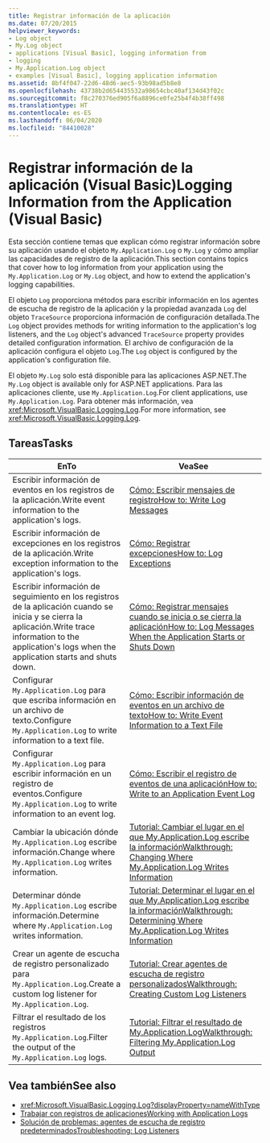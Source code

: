 ```yaml
---
title: Registrar información de la aplicación
ms.date: 07/20/2015
helpviewer_keywords:
- Log object
- My.Log object
- applications [Visual Basic], logging information from
- logging
- My.Application.Log object
- examples [Visual Basic], logging application information
ms.assetid: 8bf4f047-22d6-48d6-aec5-93b98ad5b8e8
ms.openlocfilehash: 43738b2d654435532a98654cbc40af134d43f02c
ms.sourcegitcommit: f8c270376ed905f6a8896ce0fe25b4f4b38ff498
ms.translationtype: HT
ms.contentlocale: es-ES
ms.lasthandoff: 06/04/2020
ms.locfileid: "84410028"
---
```

# <a name="logging-information-from-the-application-visual-basic"></a><span data-ttu-id="ce939-102">Registrar información de la aplicación (Visual Basic)</span><span class="sxs-lookup"><span data-stu-id="ce939-102">Logging Information from the Application (Visual Basic)</span></span>

<span data-ttu-id="ce939-103">Esta sección contiene temas que explican cómo registrar información sobre su aplicación usando el objeto `My.Application.Log` o `My.Log` y cómo ampliar las capacidades de registro de la aplicación.</span><span class="sxs-lookup"><span data-stu-id="ce939-103">This section contains topics that cover how to log information from your application using the `My.Application.Log` or `My.Log` object, and how to extend the application's logging capabilities.</span></span>  
  
 <span data-ttu-id="ce939-104">El objeto `Log` proporciona métodos para escribir información en los agentes de escucha de registro de la aplicación y la propiedad avanzada `Log` del objeto `TraceSource` proporciona información de configuración detallada.</span><span class="sxs-lookup"><span data-stu-id="ce939-104">The `Log` object provides methods for writing information to the application's log listeners, and the `Log` object's advanced `TraceSource` property provides detailed configuration information.</span></span> <span data-ttu-id="ce939-105">El archivo de configuración de la aplicación configura el objeto `Log`.</span><span class="sxs-lookup"><span data-stu-id="ce939-105">The `Log` object is configured by the application's configuration file.</span></span>  
  
 <span data-ttu-id="ce939-106">El objeto `My.Log` solo está disponible para las aplicaciones ASP.NET.</span><span class="sxs-lookup"><span data-stu-id="ce939-106">The `My.Log` object is available only for ASP.NET applications.</span></span> <span data-ttu-id="ce939-107">Para las aplicaciones cliente, use `My.Application.Log`.</span><span class="sxs-lookup"><span data-stu-id="ce939-107">For client applications, use `My.Application.Log`.</span></span> <span data-ttu-id="ce939-108">Para obtener más información, vea <xref:Microsoft.VisualBasic.Logging.Log>.</span><span class="sxs-lookup"><span data-stu-id="ce939-108">For more information, see <xref:Microsoft.VisualBasic.Logging.Log>.</span></span>  
  
## <a name="tasks"></a><span data-ttu-id="ce939-109">Tareas</span><span class="sxs-lookup"><span data-stu-id="ce939-109">Tasks</span></span>  
  
|<span data-ttu-id="ce939-110">En</span><span class="sxs-lookup"><span data-stu-id="ce939-110">To</span></span>|<span data-ttu-id="ce939-111">Vea</span><span class="sxs-lookup"><span data-stu-id="ce939-111">See</span></span>|  
|--------|---------|  
|<span data-ttu-id="ce939-112">Escribir información de eventos en los registros de la aplicación.</span><span class="sxs-lookup"><span data-stu-id="ce939-112">Write event information to the application's logs.</span></span>|[<span data-ttu-id="ce939-113">Cómo: Escribir mensajes de registro</span><span class="sxs-lookup"><span data-stu-id="ce939-113">How to: Write Log Messages</span></span>](how-to-write-log-messages.md)|  
|<span data-ttu-id="ce939-114">Escribir información de excepciones en los registros de la aplicación.</span><span class="sxs-lookup"><span data-stu-id="ce939-114">Write exception information to the application's logs.</span></span>|[<span data-ttu-id="ce939-115">Cómo: Registrar excepciones</span><span class="sxs-lookup"><span data-stu-id="ce939-115">How to: Log Exceptions</span></span>](how-to-log-exceptions.md)|  
|<span data-ttu-id="ce939-116">Escribir información de seguimiento en los registros de la aplicación cuando se inicia y se cierra la aplicación.</span><span class="sxs-lookup"><span data-stu-id="ce939-116">Write trace information to the application's logs when the application starts and shuts down.</span></span>|[<span data-ttu-id="ce939-117">Cómo: Registrar mensajes cuando se inicia o se cierra la aplicación</span><span class="sxs-lookup"><span data-stu-id="ce939-117">How to: Log Messages When the Application Starts or Shuts Down</span></span>](how-to-log-messages-when-the-application-starts-or-shuts-down.md)|  
|<span data-ttu-id="ce939-118">Configurar `My.Application.Log` para que escriba información en un archivo de texto.</span><span class="sxs-lookup"><span data-stu-id="ce939-118">Configure `My.Application.Log` to write information to a text file.</span></span>|[<span data-ttu-id="ce939-119">Cómo: Escribir información de eventos en un archivo de texto</span><span class="sxs-lookup"><span data-stu-id="ce939-119">How to: Write Event Information to a Text File</span></span>](how-to-write-event-information-to-a-text-file.md)|  
|<span data-ttu-id="ce939-120">Configurar `My.Application.Log` para escribir información en un registro de eventos.</span><span class="sxs-lookup"><span data-stu-id="ce939-120">Configure `My.Application.Log` to write information to an event log.</span></span>|[<span data-ttu-id="ce939-121">Cómo: Escribir el registro de eventos de una aplicación</span><span class="sxs-lookup"><span data-stu-id="ce939-121">How to: Write to an Application Event Log</span></span>](how-to-write-to-an-application-event-log.md)|  
|<span data-ttu-id="ce939-122">Cambiar la ubicación dónde `My.Application.Log` escribe información.</span><span class="sxs-lookup"><span data-stu-id="ce939-122">Change where `My.Application.Log` writes information.</span></span>|[<span data-ttu-id="ce939-123">Tutorial: Cambiar el lugar en el que My.Application.Log escribe la información</span><span class="sxs-lookup"><span data-stu-id="ce939-123">Walkthrough: Changing Where My.Application.Log Writes Information</span></span>](walkthrough-changing-where-my-application-log-writes-information.md)|  
|<span data-ttu-id="ce939-124">Determinar dónde `My.Application.Log` escribe información.</span><span class="sxs-lookup"><span data-stu-id="ce939-124">Determine where `My.Application.Log` writes information.</span></span>|[<span data-ttu-id="ce939-125">Tutorial: Determinar el lugar en el que My.Application.Log escribe la información</span><span class="sxs-lookup"><span data-stu-id="ce939-125">Walkthrough: Determining Where My.Application.Log Writes Information</span></span>](walkthrough-determining-where-my-application-log-writes-information.md)|  
|<span data-ttu-id="ce939-126">Crear un agente de escucha de registro personalizado para `My.Application.Log`.</span><span class="sxs-lookup"><span data-stu-id="ce939-126">Create a custom log listener for `My.Application.Log`.</span></span>|[<span data-ttu-id="ce939-127">Tutorial: Crear agentes de escucha de registro personalizados</span><span class="sxs-lookup"><span data-stu-id="ce939-127">Walkthrough: Creating Custom Log Listeners</span></span>](walkthrough-creating-custom-log-listeners.md)|  
|<span data-ttu-id="ce939-128">Filtrar el resultado de los registros `My.Application.Log`.</span><span class="sxs-lookup"><span data-stu-id="ce939-128">Filter the output of the `My.Application.Log` logs.</span></span>|[<span data-ttu-id="ce939-129">Tutorial: Filtrar el resultado de My.Application.Log</span><span class="sxs-lookup"><span data-stu-id="ce939-129">Walkthrough: Filtering My.Application.Log Output</span></span>](walkthrough-filtering-my-application-log-output.md)|  
  
## <a name="see-also"></a><span data-ttu-id="ce939-130">Vea también</span><span class="sxs-lookup"><span data-stu-id="ce939-130">See also</span></span>

- <xref:Microsoft.VisualBasic.Logging.Log?displayProperty=nameWithType>
- [<span data-ttu-id="ce939-131">Trabajar con registros de aplicaciones</span><span class="sxs-lookup"><span data-stu-id="ce939-131">Working with Application Logs</span></span>](working-with-application-logs.md)
- [<span data-ttu-id="ce939-132">Solución de problemas: agentes de escucha de registro predeterminados</span><span class="sxs-lookup"><span data-stu-id="ce939-132">Troubleshooting: Log Listeners</span></span>](troubleshooting-log-listeners.md)
